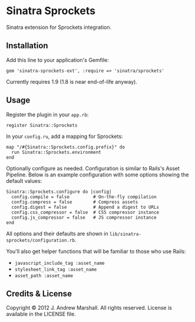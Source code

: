 # Sinatra Sprockets

Sinatra extension for Sprockets integration.

## Installation

Add this line to your application's Gemfile:

    gem 'sinatra-sprockets-ext', :require => 'sinatra/sprockets'

Currently requires 1.9 (1.8 is near end-of-life anyway).

## Usage

Register the plugin in your `app.rb`:

    register Sinatra::Sprockets

In your `config.ru`, add a mapping for Sprockets:

    map "/#{Sinatra::Sprockets.config.prefix}" do
      run Sinatra::Sprockets.environment
    end

Optionally configure as needed. Configuration is similar to Rails's Asset Pipeline.
Below is an example configuration with some options showing the default values:

    Sinatra::Sprockets.configure do |config|
      config.compile = false         # On-the-fly compilation
      config.compress = false        # Compress assets
      config.digest = false          # Append a digest to URLs
      config.css_compressor = false  # CSS compressor instance
      config.js_compressor = false   # JS compressor instance
    end

All options and their defaults are shown in `lib/sinatra-sprockets/configuration.rb`.

You'll also get helper functions that will be familiar to those who use Rails:

- `javascript_include_tag :asset_name`
- `stylesheet_link_tag :asset_name`
- `asset_path :asset_name`

## Credits & License

Copyright © 2012 J. Andrew Marshall. All rights reserved.
License is available in the LICENSE file.
